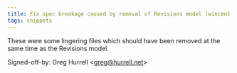 ```yaml
---
title: Fix spec breakage caused by removal of Revisions model (wincent.com, 1f9a20f)
tags: snippets
---
```


These were some lingering files which should have been removed at the same time as the Revisions model.

Signed-off-by: Greg Hurrell &lt;greg@hurrell.net&gt;
